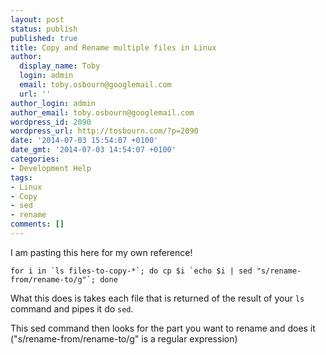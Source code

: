 ```yaml
---
layout: post
status: publish
published: true
title: Copy and Rename multiple files in Linux
author:
  display_name: Toby
  login: admin
  email: toby.osbourn@googlemail.com
  url: ''
author_login: admin
author_email: toby.osbourn@googlemail.com
wordpress_id: 2090
wordpress_url: http://tosbourn.com/?p=2090
date: '2014-07-03 15:54:07 +0100'
date_gmt: '2014-07-03 14:54:07 +0100'
categories:
- Development Help
tags:
- Linux
- Copy
- sed
- rename
comments: []
---
```

<p>I am pasting this here for my own reference!</p>
<pre><code>for i in `ls files-to-copy-*`; do cp $i `echo $i | sed "s/rename-from/rename-to/g"`; done</code></pre>
<p>What this does is takes each file that is returned of the result of your <code>ls</code> command and pipes it do <code>sed</code>.</p>
<p>This sed command then looks for the part you want to rename and does it ("s/rename-from/rename-to/g" is a regular expression)</p>
